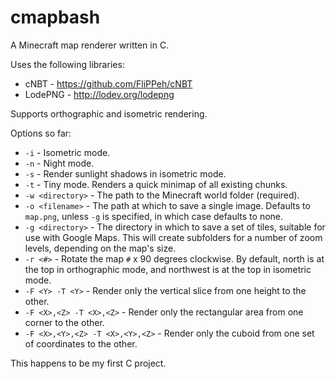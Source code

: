 cmapbash
========

A Minecraft map renderer written in C.

Uses the following libraries:
- cNBT - https://github.com/FliPPeh/cNBT
- LodePNG - http://lodev.org/lodepng

Supports orthographic and isometric rendering.

Options so far:
- `-i` - Isometric mode.
- `-n` - Night mode.
- `-s` - Render sunlight shadows in isometric mode.
- `-t` - Tiny mode. Renders a quick minimap of all existing chunks.
- `-w <directory>` - The path to the Minecraft world folder (required).
- `-o <filename>` - The path at which to save a single image.
  Defaults to `map.png`, unless `-g` is specified, in which case defaults to none. 
- `-g <directory>` - The directory in which to save a set of tiles,
  suitable for use with Google Maps.
  This will create subfolders for a number of zoom levels, depending on the map's size.
- `-r <#>` - Rotate the map `#` x 90 degrees clockwise.
  By default, north is at the top in orthographic mode,
  and northwest is at the top in isometric mode.
- `-F <Y> -T <Y>` - Render only the vertical slice from one height to the other.
- `-F <X>,<Z> -T <X>,<Z>` - Render only the rectangular area from one corner to the other.
- `-F <X>,<Y>,<Z> -T <X>,<Y>,<Z>` - Render only the cuboid from one set of coordinates to the other.

This happens to be my first C project.
